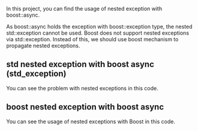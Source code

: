 In this project, you can find the usage of nested exception with boost::async.

As boost::async holds the exception with boost::exception type, the nested std::exception cannot be used. Boost does not support nested exceptions via std::exception. 
Instead of this, we should use boost mechanism to propagate nested exceptions. 

## std nested exception with boost async (std_exception)

You can see the problem with nested exceptions in this code.

## boost nested exception with boost async

You can see the usage of nested exceptions with Boost in this code.

